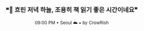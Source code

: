 <div align="center">

<br>

<h3>❝🌃 흐린 저녁 하늘, 조용히 책 읽기 좋은 시간이네요❞</h3>

<sub>09:00 PM • Seoul ☁️ • by CrowRish</sub>

<br>

</div>